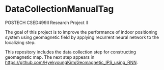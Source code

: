 # DataCollectionManualTag

POSTECH CSED499II Research Project II

The goal of this project is to improve the performance of indoor positioning system using geomagnetic field by applying recurrent neural network to the localizing step.

This repository includes the data collection step for constructing geomagnetic map. The next step appears in https://github.com/HyekyoungKim/Geomagnetic_IPS_using_RNN.
